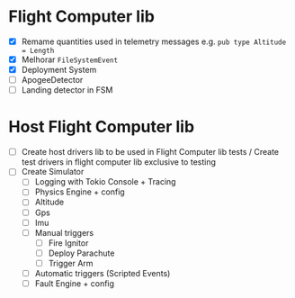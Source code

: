 # Flight Computer lib

- [X] Remame quantities used in telemetry messages e.g. `pub type Altitude = Length`
- [X] Melhorar `FileSystemEvent`
- [X] Deployment System
- [ ] ApogeeDetector
- [ ] Landing detector in FSM

# Host Flight Computer lib

- [ ] Create host drivers lib to be used in Flight Computer lib tests / Create test drivers in flight computer lib exclusive to testing
- [ ] Create Simulator
    - [ ] Logging with Tokio Console + Tracing
    - [ ] Physics Engine + config
    - [ ] Altitude
    - [ ] Gps
    - [ ] Imu
    - [ ] Manual triggers
        - [ ] Fire Ignitor
        - [ ] Deploy Parachute
        - [ ] Trigger Arm
    - [ ] Automatic triggers (Scripted Events)
    - [ ] Fault Engine + config
